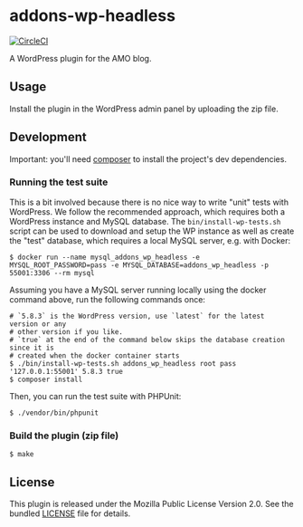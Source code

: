 # addons-wp-headless

[![CircleCI](https://circleci.com/gh/mozilla/addons-wp-headless.svg?style=svg)](https://circleci.com/gh/mozilla/addons-wp-headless)

A WordPress plugin for the AMO blog.

## Usage

Install the plugin in the WordPress admin panel by uploading the zip file.

## Development

Important: you'll need [composer](https://getcomposer.org/) to install the project's dev dependencies.

### Running the test suite

This is a bit involved because there is no nice way to write "unit" tests with WordPress. We follow the recommended approach, which requires both a WordPress instance and MySQL database. The `bin/install-wp-tests.sh` script can be used to download and setup the WP instance as well as create the "test" database, which requires a local MySQL server, e.g. with Docker:

```
$ docker run --name mysql_addons_wp_headless -e MYSQL_ROOT_PASSWORD=pass -e MYSQL_DATABASE=addons_wp_headless -p 55001:3306 --rm mysql
```

Assuming you have a MySQL server running locally using the docker command above, run the following commands once:

```
# `5.8.3` is the WordPress version, use `latest` for the latest version or any
# other version if you like.
# `true` at the end of the command below skips the database creation since it is
# created when the docker container starts
$ ./bin/install-wp-tests.sh addons_wp_headless root pass '127.0.0.1:55001' 5.8.3 true
$ composer install
```

Then, you can run the test suite with PHPUnit:

```
$ ./vendor/bin/phpunit
```

### Build the plugin (zip file)

```
$ make
```

## License

This plugin is released under the Mozilla Public License Version 2.0. See the bundled [LICENSE](./LICENSE.txt) file for details.
